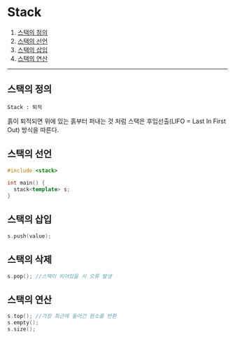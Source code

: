 # Stack

1. [스택의 정의](#스택의-정의)
2. [스택의 선언](#스택의-선언)
3. [스택의 삽입](#스택의-삽입)
4. [스택의 연산](#스택의-연산)
***
## 스택의 정의
`Stack : 퇴적`  

흙이 퇴적되면 위에 있는 흙부터 퍼내는 것 처럼
스택은 후입선출(LIFO = Last In First Out) 방식을 따른다.  

## 스택의 선언
```c++
#include <stack>

int main() {
  stack<template> s;
}
```

## 스택의 삽입
```c++
s.push(value);
```

## 스택의 삭제
```c++
s.pop(); //스택이 비어있을 시 오류 발생
```

## 스택의 연산
```c++
s.top(); //가장 최근에 들어간 원소를 반환
s.empty();
s.size();
```